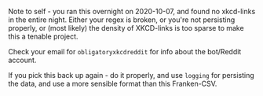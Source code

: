 Note to self - you ran this overnight on 2020-10-07, and found no xkcd-links in the entire night.
Either your regex is broken, or you're not persisting properly, or (most likely) the density
of XKCD-links is too sparse to make this a tenable project.

Check your email for `obligatoryxkcdreddit` for info about the bot/Reddit account.

If you pick this back up again - do it properly, and use `logging` for persisting the data,
and use a more sensible format than this Franken-CSV.
